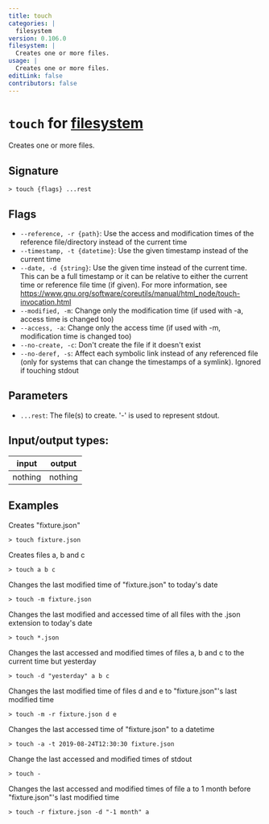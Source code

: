 ```yaml
---
title: touch
categories: |
  filesystem
version: 0.106.0
filesystem: |
  Creates one or more files.
usage: |
  Creates one or more files.
editLink: false
contributors: false
---
```

<!-- This file is automatically generated. Please edit the command in https://github.com/nushell/nushell instead. -->

# `touch` for [filesystem](/commands/categories/filesystem.md)

<div class='command-title'>Creates one or more files.</div>

## Signature

```> touch {flags} ...rest```

## Flags

 -  `--reference, -r {path}`: Use the access and modification times of the reference file/directory instead of the current time
 -  `--timestamp, -t {datetime}`: Use the given timestamp instead of the current time
 -  `--date, -d {string}`: Use the given time instead of the current time. This can be a full timestamp or it can be relative to either the current time or reference file time (if given). For more information, see https://www.gnu.org/software/coreutils/manual/html_node/touch-invocation.html
 -  `--modified, -m`: Change only the modification time (if used with -a, access time is changed too)
 -  `--access, -a`: Change only the access time (if used with -m, modification time is changed too)
 -  `--no-create, -c`: Don't create the file if it doesn't exist
 -  `--no-deref, -s`: Affect each symbolic link instead of any referenced file (only for systems that can change the timestamps of a symlink). Ignored if touching stdout

## Parameters

 -  `...rest`: The file(s) to create. '-' is used to represent stdout.


## Input/output types:

| input   | output  |
| ------- | ------- |
| nothing | nothing |
## Examples

Creates "fixture.json"
```nu
> touch fixture.json

```

Creates files a, b and c
```nu
> touch a b c

```

Changes the last modified time of "fixture.json" to today's date
```nu
> touch -m fixture.json

```

Changes the last modified and accessed time of all files with the .json extension to today's date
```nu
> touch *.json

```

Changes the last accessed and modified times of files a, b and c to the current time but yesterday
```nu
> touch -d "yesterday" a b c

```

Changes the last modified time of files d and e to "fixture.json"'s last modified time
```nu
> touch -m -r fixture.json d e

```

Changes the last accessed time of "fixture.json" to a datetime
```nu
> touch -a -t 2019-08-24T12:30:30 fixture.json

```

Change the last accessed and modified times of stdout
```nu
> touch -

```

Changes the last accessed and modified times of file a to 1 month before "fixture.json"'s last modified time
```nu
> touch -r fixture.json -d "-1 month" a

```
